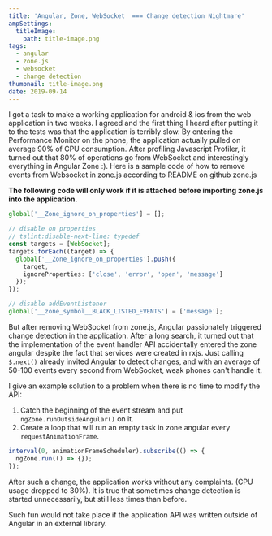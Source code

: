 ```yaml
---
title: 'Angular, Zone, WebSocket  === Change detection Nightmare'
ampSettings:
  titleImage:
    path: title-image.png
tags:
  - angular
  - zone.js
  - websocket
  - change detection
thumbnail: title-image.png
date: 2019-09-14
---
```


I got a task to make a working application for android & ios from the web application in two weeks. I agreed and the first thing I heard after putting it to the tests was that the application is terribly slow. By entering the Performance Monitor on the phone, the application actually pulled on average 90% of CPU consumption. After profiling Javascript Profiler, it turned out that 80% of operations go from WebSocket and interestingly everything in Angular Zone :). Here is a sample code of how to remove events from Websocket in zone.js according to README on github zone.js

**The following code will only work if it is attached before importing zone.js into the application.**

```typescript
global['__Zone_ignore_on_properties'] = [];

// disable on properties
// tslint:disable-next-line: typedef
const targets = [WebSocket];
targets.forEach((target) => {
  global['__Zone_ignore_on_properties'].push({
    target,
    ignoreProperties: ['close', 'error', 'open', 'message']
  });
});

// disable addEventListener
global['__zone_symbol__BLACK_LISTED_EVENTS'] = ['message'];
```

But after removing WebSocket from zone.js, Angular passionately triggered change detection in the application. After a long search, it turned out that the implementation of the event handler API accidentally entered the zone angular despite the fact that services were created in rxjs. Just calling `$.next()` already invited Angular to detect changes, and with an average of 50-100 events every second from  WebSocket, weak phones can't handle it.

I give an example solution to a problem when there is no time to modify the API:

1) Catch the beginning of the event stream and put `ngZone.runOutsideAngular()` on it.
2) Create a loop that will run an empty task in zone angular every `requestAnimationFrame`.

```typescript
interval(0, animationFrameScheduler).subscribe(() => {
  ngZone.run(() => {});
});
```

After such a change, the application works without any complaints. (CPU usage dropped to 30%). It is true that sometimes change detection is started unnecessarily, but still less times than before.

Such fun would not take place if the application API was written outside of Angular in an external library.
